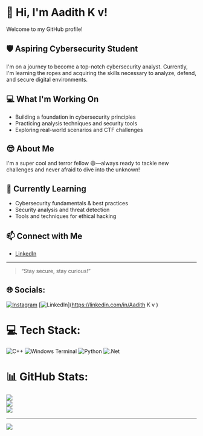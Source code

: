 # 👋 Hi, I'm Aadith K v!

Welcome to my GitHub profile!

## 🛡️ Aspiring Cybersecurity Student

I'm on a journey to become a top-notch cybersecurity analyst. Currently, I'm learning the ropes and acquiring the skills necessary to analyze, defend, and secure digital environments.

## 💻 What I'm Working On

- Building a foundation in cybersecurity principles
- Practicing analysis techniques and security tools
- Exploring real-world scenarios and CTF challenges

## 😎 About Me

I'm a super cool and terror fellow 😄—always ready to tackle new challenges and never afraid to dive into the unknown!

## 🌱 Currently Learning

- Cybersecurity fundamentals & best practices
- Security analysis and threat detection
- Tools and techniques for ethical hacking

## 📫 Connect with Me

- [LinkedIn](https://www.linkedin.com/in/aadith-k-v-6a1a06323/)

---

> “Stay secure, stay curious!”

## 🌐 Socials:
[![Instagram](https://img.shields.io/badge/Instagram-%23E4405F.svg?logo=Instagram&logoColor=white)](https://instagram.com/_aadith_k_v) [![LinkedIn](https://img.shields.io/badge/LinkedIn-%230077B5.svg?logo=linkedin&logoColor=white)](https://linkedin.com/in/Aadith K v ) 

# 💻 Tech Stack:
![C++](https://img.shields.io/badge/c++-%2300599C.svg?style=for-the-badge&logo=c%2B%2B&logoColor=white) ![Windows Terminal](https://img.shields.io/badge/Windows%20Terminal-%234D4D4D.svg?style=for-the-badge&logo=windows-terminal&logoColor=white) ![Python](https://img.shields.io/badge/python-3670A0?style=for-the-badge&logo=python&logoColor=ffdd54) ![.Net](https://img.shields.io/badge/.NET-5C2D91?style=for-the-badge&logo=.net&logoColor=white)
# 📊 GitHub Stats:
![](https://github-readme-stats.vercel.app/api?username=vidaque&theme=calm&hide_border=true&include_all_commits=false&count_private=false)<br/>
![](https://nirzak-streak-stats.vercel.app/?user=vidaque&theme=calm&hide_border=true)<br/>
![](https://github-readme-stats.vercel.app/api/top-langs/?username=vidaque&theme=calm&hide_border=true&include_all_commits=false&count_private=false&layout=compact)

---
[![](https://visitcount.itsvg.in/api?id=vidaque&icon=0&color=0)](https://visitcount.itsvg.in)

<!-- Proudly created with GPRM ( https://gprm.itsvg.in ) --

